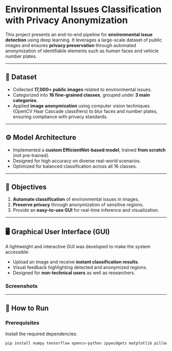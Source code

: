 # Environmental Issues Classification with Privacy Anonymization  

This project presents an end-to-end pipeline for **environmental issue detection** using deep learning. It leverages a large-scale dataset of public images and ensures **privacy preservation** through automated anonymization of identifiable elements such as human faces and vehicle number plates.  

---

## 📌 Dataset  
- Collected **17,000+ public images** related to environmental issues.  
- Categorized into **16 fine-grained classes**, grouped under **3 main categories**.  
- Applied **image anonymization** using computer vision techniques (OpenCV Haar Cascade classifiers) to blur faces and number plates, ensuring compliance with privacy standards.  

---

## ⚙️ Model Architecture  
- Implemented a **custom EfficientNet-based model**, trained **from scratch** (not pre-trained).  
- Designed for high accuracy on diverse real-world scenarios.  
- Optimized for balanced classification across all 16 classes.  

---

## 🎯 Objectives  
1. **Automate classification** of environmental issues in images.  
2. **Preserve privacy** through anonymization of sensitive regions.  
3. Provide an **easy-to-use GUI** for real-time inference and visualization.  

---

## 🖥️ Graphical User Interface (GUI)  
A lightweight and interactive GUI was developed to make the system accessible:  
- Upload an image and receive **instant classification results**.  
- Visual feedback highlighting detected and anonymized regions.  
- Designed for **non-technical users** as well as researchers.  

### Screenshots  



---

## 🚀 How to Run  

### Prerequisites  
Install the required dependencies:  
```bash
pip install numpy tensorflow opencv-python ipywidgets matplotlib pillow
